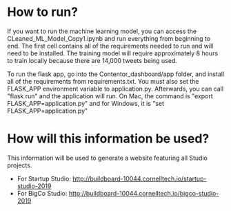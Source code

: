 # How to run?

If you want to run the machine learning model, you can access the CLeaned_ML_Model_Copy1.ipynb and run everything from beginning to end. The first cell contains all of the requirements needed to run and will need to be installed. The training model will require approximately 8 hours to train locally because there are 14,000 tweets being used.

To run the flask app, go into the Contentor_dashboard/app folder, and install all of the requirements from requirements.txt. You must also set the FLASK_APP environment variable to application.py. Afterwards, you can call "flask run" and the application will run. On Mac, the command is "export FLASK_APP=application.py" and for Windows, it is "set FLASK_APP=application.py"


# How will this information be used?
This information will be used to generate a website featuring all Studio projects.
* For Startup Studio: http://buildboard-10044.cornelltech.io/startup-studio-2019
* For BigCo Studio: http://buildboard-10044.cornelltech.io/bigco-studio-2019
